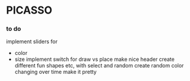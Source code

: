 # PICASSO

### to do
implement sliders for 
 - color
 - size
implement switch for draw vs place
make nice header
create different fun shapes etc, with select and random
create random color changing over time
make it pretty